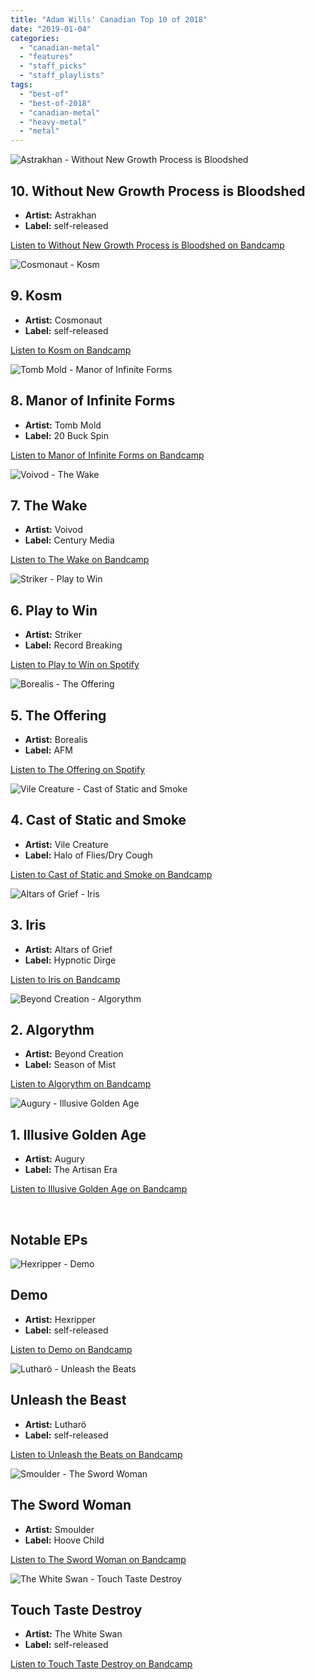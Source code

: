 ```yaml
---
title: "Adam Wills' Canadian Top 10 of 2018"
date: "2019-01-04"
categories: 
  - "canadian-metal"
  - "features"
  - "staff_picks"
  - "staff_playlists"
tags: 
  - "best-of"
  - "best-of-2018"
  - "canadian-metal"
  - "heavy-metal"
  - "metal"
---
```


![Astrakhan - Without New Growth Process is Bloodshed](https://res.cloudinary.com/dy8mxogvn/image/upload/c_fill,f_auto,g_center,h_540,q_auto:good,w_540/v1545935230/a3067358343_16.jpg)

## 10\. Without New Growth Process is Bloodshed

- **Artist:** Astrakhan
- **Label:** self-released

[Listen to Without New Growth Process is Bloodshed on Bandcamp](https://astrakhanofficial.bandcamp.com/album/without-new-growth-process-is-bloodshed)

![Cosmonaut - Kosm](https://res.cloudinary.com/dy8mxogvn/image/upload/c_fill,f_auto,g_center,h_540,q_auto:good,w_540/v1546642308/a2777279367_16.jpg)

## 9\. Kosm

- **Artist:** Cosmonaut
- **Label:** self-released

[Listen to Kosm on Bandcamp](https://kosmofficial.bandcamp.com/album/cosmonaut)

![Tomb Mold - Manor of Infinite Forms](https://res.cloudinary.com/dy8mxogvn/image/upload/c_fill,f_auto,g_center,h_540,q_auto:good,w_540/v1546011462/a1434816883_16.jpg)

## 8\. Manor of Infinite Forms

- **Artist:** Tomb Mold
- **Label:** 20 Buck Spin

[Listen to Manor of Infinite Forms on Bandcamp](https://listen.20buckspin.com/album/manor-of-infinite-forms)

![Voivod - The Wake](https://res.cloudinary.com/dy8mxogvn/image/upload/c_fill,f_auto,g_center,h_540,q_auto:good,w_540/v1546012333/32c6dfb252ba0d2d096f6bd2bfde45d9f009e9b2.jpg)

## 7\. The Wake

- **Artist:** Voivod
- **Label:** Century Media

[Listen to The Wake on Bandcamp](https://open.spotify.com/album/097DmmcskEDBUEgFJaIbvG)

![Striker - Play to Win](https://res.cloudinary.com/dy8mxogvn/image/upload/c_fill,f_auto,g_center,h_540,q_auto:good,w_540/v1546372717/15832b16f4b20312072d35be5d460b8ea50415d6.jpg)

## 6\. Play to Win

- **Artist:** Striker
- **Label:** Record Breaking

[Listen to Play to Win on Spotify](https://open.spotify.com/album/1Uo1Co2ZlgfkPAHQilTQrD)

![Borealis - The Offering](https://res.cloudinary.com/dy8mxogvn/image/upload/c_fill,f_auto,g_center,h_540,q_auto:good,w_540/v1546372349/3ddbb06e2d7f42db2b79dd464dbc077e5497b9df.jpg)

## 5\. The Offering

- **Artist:** Borealis
- **Label:** AFM

[Listen to The Offering on Spotify](https://open.spotify.com/album/1MzUgWHYAkLAPb6LMRMBLv)

![Vile Creature - Cast of Static and Smoke](https://res.cloudinary.com/dy8mxogvn/image/upload/c_fill,f_auto,g_center,h_540,q_auto:good,w_540/v1546373181/a2973040303_16.jpg)

## 4\. Cast of Static and Smoke

- **Artist:** Vile Creature
- **Label:** Halo of Flies/Dry Cough

[Listen to Cast of Static and Smoke on Bandcamp](https://vilecreature.bandcamp.com/album/cast-of-static-and-smoke)

![Altars of Grief - Iris](https://res.cloudinary.com/dy8mxogvn/image/upload/c_fill,f_auto,g_center,h_540,q_auto:good,w_540/v1546372869/a0140744597_16.jpg)

## 3\. Iris

- **Artist:** Altars of Grief
- **Label:** Hypnotic Dirge

[Listen to Iris on Bandcamp](https://altarsofgrief.bandcamp.com/album/iris)

![Beyond Creation - Algorythm](https://res.cloudinary.com/dy8mxogvn/image/upload/c_fill,f_auto,g_center,h_540,q_auto:good,w_540/v1546054949/a1335889393_16.jpg)

## 2\. Algorythm

- **Artist:** Beyond Creation
- **Label:** Season of Mist

[Listen to Algorythm on Bandcamp](https://beyondcreation.bandcamp.com/album/algorythm)

![Augury - Illusive Golden Age](https://res.cloudinary.com/dy8mxogvn/image/upload/c_fill,f_auto,g_center,h_540,q_auto:good,w_540/v1546055481/a1831691272_16.jpg)

## 1\. Illusive Golden Age

- **Artist:** Augury
- **Label:** The Artisan Era

[Listen to Illusive Golden Age on Bandcamp](https://augurymetal.bandcamp.com/album/illusive-golden-age)

 

## Notable EPs

![Hexripper - Demo](https://res.cloudinary.com/dy8mxogvn/image/upload/c_fill,f_auto,g_center,h_540,q_auto:good,w_540/v1546376311/a2052939585_16.jpg)

## Demo

- **Artist:** Hexripper
- **Label:** self-released

[Listen to Demo on Bandcamp](https://hexripper.bandcamp.com/album/demo-2018)

![Lutharö - Unleash the Beats](https://res.cloudinary.com/dy8mxogvn/image/upload/c_fill,f_auto,g_center,h_540,q_auto:good,w_540/v1546643144/a3657184931_16.jpg)

## Unleash the Beast

- **Artist:** Lutharö
- **Label:** self-released

[Listen to Unleash the Beats on Bandcamp](https://lutharoband.bandcamp.com/album/unleash-the-beast)

![Smoulder - The Sword Woman](https://res.cloudinary.com/dy8mxogvn/image/upload/c_fill,f_auto,g_center,h_540,q_auto:good,w_540/v1546372804/a2507551439_16.jpg)

## The Sword Woman

- **Artist:** Smoulder
- **Label:** Hoove Child

[Listen to The Sword Woman on Bandcamp](https://smoulder.bandcamp.com/album/the-sword-woman)

![The White Swan - Touch Taste Destroy](https://res.cloudinary.com/dy8mxogvn/image/upload/c_fill,f_auto,g_center,h_540,q_auto:good,w_540/v1546643225/a1125898314_16.jpg)

## Touch Taste Destroy

- **Artist:** The White Swan
- **Label:** self-released

[Listen to Touch Taste Destroy on Bandcamp](https://thewhiteswan.bandcamp.com/album/touch-taste-destroy)
